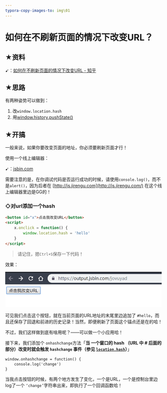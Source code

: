 ```yaml
---
typora-copy-images-to: img\01
---
```


# 如何在不刷新页面的情况下改变URL？

## ★资料

➹：[如何在不刷新页面的情况下改变URL - 知乎](https://zhuanlan.zhihu.com/p/22412047)

## ★思路

有两种姿势可以做到：

1. 改`window.location.hash`
2. 用[window.history.pushState()](https://developer.mozilla.org/zh-CN/docs/Web/API/History_API)

## ★开搞

一般来说，如果你要改变页面的地址，你必须要刷新页面才行！

使用一个线上编辑器：

➹：[jsbin.com](https://jsbin.com/) 

需要注意的是，在你调试代码是否运行成功的时候，请使用`console.log()`，而不是`alert()`，因为后者在 [http://js.jirengu.com](http://js.jirengu.com/) 在这个线上编辑器里边是GG的！

### ◇对url添加一个hash

```html
<button id="x">点击我改变URL</button>
<script>
    x.onclick = function() {
        window.location.hash = 'hello'
    }
</script>
```

> 请记住，摁`Ctrl+S`保存一下代码！

效果：

![1](img/01/1.gif)

可见我们点击这个按钮，就在当前页面的URL地址的末尾里边追加了 `#hello`，而且还保存了回退和前进的历史记录！当然，即便刷新了页面这个锚点还是在的哈！

不过，我们这样做到底有啥用呢？——可以做一个小应用哈！

接下来，我们添加个 `onhashchange`方法「**当 一个窗口的 hash （URL 中 # 后面的部分）改变时就会触发 `hashchange` 事件（参见 [`location.hash`](https://developer.mozilla.org/zh-CN/docs/Web/API/Window/location)）**」

```
window.onhashchange = function() {
	console.log('change')
}
```

当我点击按钮的时候，有两个地方发生了变化，一个是URL，一个是控制台里边log了一个 `‘change’`字符串出来，即执行了一个回调函数哈！









